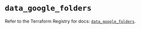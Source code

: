 # `data_google_folders`

Refer to the Terraform Registry for docs: [`data_google_folders`](https://registry.terraform.io/providers/hashicorp/google/6.22.0/docs/data-sources/folders).
